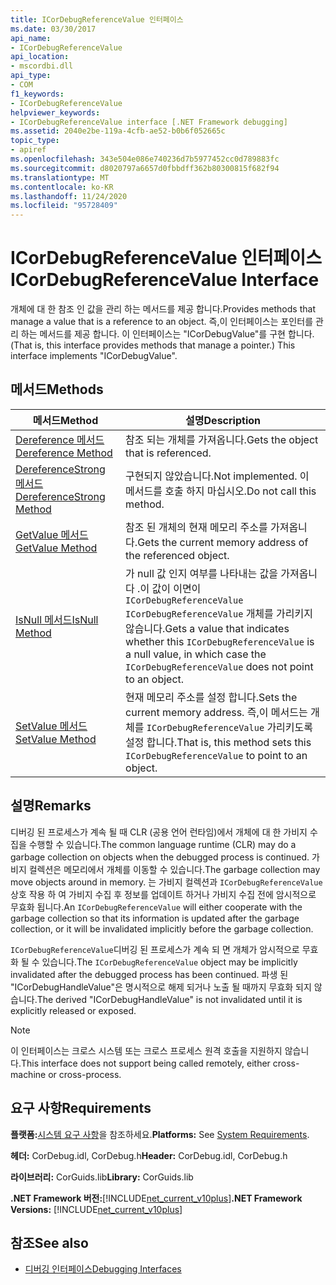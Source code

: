 ```yaml
---
title: ICorDebugReferenceValue 인터페이스
ms.date: 03/30/2017
api_name:
- ICorDebugReferenceValue
api_location:
- mscordbi.dll
api_type:
- COM
f1_keywords:
- ICorDebugReferenceValue
helpviewer_keywords:
- ICorDebugReferenceValue interface [.NET Framework debugging]
ms.assetid: 2040e2be-119a-4cfb-ae52-b0b6f052665c
topic_type:
- apiref
ms.openlocfilehash: 343e504e086e740236d7b5977452cc0d789883fc
ms.sourcegitcommit: d8020797a6657d0fbbdff362b80300815f682f94
ms.translationtype: MT
ms.contentlocale: ko-KR
ms.lasthandoff: 11/24/2020
ms.locfileid: "95728409"
---
```

# <a name="icordebugreferencevalue-interface"></a><span data-ttu-id="4305e-102">ICorDebugReferenceValue 인터페이스</span><span class="sxs-lookup"><span data-stu-id="4305e-102">ICorDebugReferenceValue Interface</span></span>

<span data-ttu-id="4305e-103">개체에 대 한 참조 인 값을 관리 하는 메서드를 제공 합니다.</span><span class="sxs-lookup"><span data-stu-id="4305e-103">Provides methods that manage a value that is a reference to an object.</span></span> <span data-ttu-id="4305e-104">즉,이 인터페이스는 포인터를 관리 하는 메서드를 제공 합니다. 이 인터페이스는 "ICorDebugValue"를 구현 합니다.</span><span class="sxs-lookup"><span data-stu-id="4305e-104">(That is, this interface provides methods that manage a pointer.) This interface implements "ICorDebugValue".</span></span>  
  
## <a name="methods"></a><span data-ttu-id="4305e-105">메서드</span><span class="sxs-lookup"><span data-stu-id="4305e-105">Methods</span></span>  
  
|<span data-ttu-id="4305e-106">메서드</span><span class="sxs-lookup"><span data-stu-id="4305e-106">Method</span></span>|<span data-ttu-id="4305e-107">설명</span><span class="sxs-lookup"><span data-stu-id="4305e-107">Description</span></span>|  
|------------|-----------------|  
|[<span data-ttu-id="4305e-108">Dereference 메서드</span><span class="sxs-lookup"><span data-stu-id="4305e-108">Dereference Method</span></span>](icordebugreferencevalue-dereference-method.md)|<span data-ttu-id="4305e-109">참조 되는 개체를 가져옵니다.</span><span class="sxs-lookup"><span data-stu-id="4305e-109">Gets the object that is referenced.</span></span>|  
|[<span data-ttu-id="4305e-110">DereferenceStrong 메서드</span><span class="sxs-lookup"><span data-stu-id="4305e-110">DereferenceStrong Method</span></span>](icordebugreferencevalue-dereferencestrong-method.md)|<span data-ttu-id="4305e-111">구현되지 않았습니다.</span><span class="sxs-lookup"><span data-stu-id="4305e-111">Not implemented.</span></span> <span data-ttu-id="4305e-112">이 메서드를 호출 하지 마십시오.</span><span class="sxs-lookup"><span data-stu-id="4305e-112">Do not call this method.</span></span>|  
|[<span data-ttu-id="4305e-113">GetValue 메서드</span><span class="sxs-lookup"><span data-stu-id="4305e-113">GetValue Method</span></span>](icordebugreferencevalue-getvalue-method.md)|<span data-ttu-id="4305e-114">참조 된 개체의 현재 메모리 주소를 가져옵니다.</span><span class="sxs-lookup"><span data-stu-id="4305e-114">Gets the current memory address of the referenced object.</span></span>|  
|[<span data-ttu-id="4305e-115">IsNull 메서드</span><span class="sxs-lookup"><span data-stu-id="4305e-115">IsNull Method</span></span>](icordebugreferencevalue-isnull-method.md)|<span data-ttu-id="4305e-116">가 null 값 인지 여부를 나타내는 값을 가져옵니다 .이 값이 이면이 `ICorDebugReferenceValue` `ICorDebugReferenceValue` 개체를 가리키지 않습니다.</span><span class="sxs-lookup"><span data-stu-id="4305e-116">Gets a value that indicates whether this `ICorDebugReferenceValue` is a null value, in which case the `ICorDebugReferenceValue` does not point to an object.</span></span>|  
|[<span data-ttu-id="4305e-117">SetValue 메서드</span><span class="sxs-lookup"><span data-stu-id="4305e-117">SetValue Method</span></span>](icordebugreferencevalue-setvalue-method.md)|<span data-ttu-id="4305e-118">현재 메모리 주소를 설정 합니다.</span><span class="sxs-lookup"><span data-stu-id="4305e-118">Sets the current memory address.</span></span> <span data-ttu-id="4305e-119">즉,이 메서드는 개체를 `ICorDebugReferenceValue` 가리키도록 설정 합니다.</span><span class="sxs-lookup"><span data-stu-id="4305e-119">That is, this method sets this `ICorDebugReferenceValue` to point to an object.</span></span>|  
  
## <a name="remarks"></a><span data-ttu-id="4305e-120">설명</span><span class="sxs-lookup"><span data-stu-id="4305e-120">Remarks</span></span>  

 <span data-ttu-id="4305e-121">디버깅 된 프로세스가 계속 될 때 CLR (공용 언어 런타임)에서 개체에 대 한 가비지 수집을 수행할 수 있습니다.</span><span class="sxs-lookup"><span data-stu-id="4305e-121">The common language runtime (CLR) may do a garbage collection on objects when the debugged process is continued.</span></span> <span data-ttu-id="4305e-122">가비지 컬렉션은 메모리에서 개체를 이동할 수 있습니다.</span><span class="sxs-lookup"><span data-stu-id="4305e-122">The garbage collection may move objects around in memory.</span></span> <span data-ttu-id="4305e-123">는 가비지 컬렉션과 `ICorDebugReferenceValue` 상호 작용 하 여 가비지 수집 후 정보를 업데이트 하거나 가비지 수집 전에 암시적으로 무효화 됩니다.</span><span class="sxs-lookup"><span data-stu-id="4305e-123">An `ICorDebugReferenceValue` will either cooperate with the garbage collection so that its information is updated after the garbage collection, or it will be invalidated implicitly before the garbage collection.</span></span>  
  
 <span data-ttu-id="4305e-124">`ICorDebugReferenceValue`디버깅 된 프로세스가 계속 되 면 개체가 암시적으로 무효화 될 수 있습니다.</span><span class="sxs-lookup"><span data-stu-id="4305e-124">The `ICorDebugReferenceValue` object may be implicitly invalidated after the debugged process has been continued.</span></span> <span data-ttu-id="4305e-125">파생 된 "ICorDebugHandleValue"은 명시적으로 해제 되거나 노출 될 때까지 무효화 되지 않습니다.</span><span class="sxs-lookup"><span data-stu-id="4305e-125">The derived "ICorDebugHandleValue" is not invalidated until it is explicitly released or exposed.</span></span>  
  
> [!NOTE]
> <span data-ttu-id="4305e-126">이 인터페이스는 크로스 시스템 또는 크로스 프로세스 원격 호출을 지원하지 않습니다.</span><span class="sxs-lookup"><span data-stu-id="4305e-126">This interface does not support being called remotely, either cross-machine or cross-process.</span></span>  
  
## <a name="requirements"></a><span data-ttu-id="4305e-127">요구 사항</span><span class="sxs-lookup"><span data-stu-id="4305e-127">Requirements</span></span>  

 <span data-ttu-id="4305e-128">**플랫폼:**[시스템 요구 사항](../../get-started/system-requirements.md)을 참조하세요.</span><span class="sxs-lookup"><span data-stu-id="4305e-128">**Platforms:** See [System Requirements](../../get-started/system-requirements.md).</span></span>  
  
 <span data-ttu-id="4305e-129">**헤더:** CorDebug.idl, CorDebug.h</span><span class="sxs-lookup"><span data-stu-id="4305e-129">**Header:** CorDebug.idl, CorDebug.h</span></span>  
  
 <span data-ttu-id="4305e-130">**라이브러리:** CorGuids.lib</span><span class="sxs-lookup"><span data-stu-id="4305e-130">**Library:** CorGuids.lib</span></span>  
  
 <span data-ttu-id="4305e-131">**.NET Framework 버전:**[!INCLUDE[net_current_v10plus](../../../../includes/net-current-v10plus-md.md)]</span><span class="sxs-lookup"><span data-stu-id="4305e-131">**.NET Framework Versions:** [!INCLUDE[net_current_v10plus](../../../../includes/net-current-v10plus-md.md)]</span></span>  
  
## <a name="see-also"></a><span data-ttu-id="4305e-132">참조</span><span class="sxs-lookup"><span data-stu-id="4305e-132">See also</span></span>

- [<span data-ttu-id="4305e-133">디버깅 인터페이스</span><span class="sxs-lookup"><span data-stu-id="4305e-133">Debugging Interfaces</span></span>](debugging-interfaces.md)
